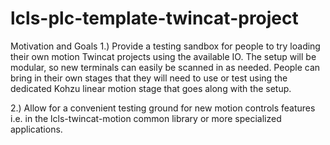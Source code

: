 # lcls-plc-template-twincat-project

Motivation and Goals
 1.) Provide a testing sandbox for people to try loading their own motion Twincat projects using the available IO. The setup will be modular, so new terminals can easily be scanned in as needed. People can bring in their own stages that they will need to use or test using the dedicated Kohzu linear motion stage that goes along with the setup.

 2.) Allow for a convenient testing ground for new motion controls features i.e. in the lcls-twincat-motion common library or more specialized applications.

